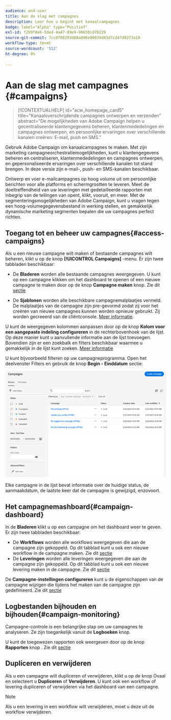 ```yaml
---
audience: end-user
title: Aan de slag met campagnes
description: Leer hoe u begint met kanaalcampagnes
badge: label="Alpha" type="Positief"
exl-id: f2b9f8e6-5ded-4a47-89e9-96650cd78229
source-git-commit: 7cc8f08293d88a896e80038d83d7cd47d9273a10
workflow-type: tm+mt
source-wordcount: '512'
ht-degree: 0%

---
```



# Aan de slag met campagnes {#campaigns}

>[!CONTEXTUALHELP]
>id="acw_homepage_card5"
>title="Kanaaloverschrijdende campagnes ontwerpen en verzenden"
>abstract="De mogelijkheden van Adobe Campaign helpen u gecentraliseerde klantengegevens beheren, klantenmededelingen en campagnes ontwerpen, en persoonlijke ervaringen over verschillende kanalen creëren: E-mail, push en SMS."

Gebruik Adobe Campaign om kanaalcampagnes te maken. Met zijn marketing campagneorchestratiemogelijkheden, kunt u klantengegevens beheren en centraliseren, klantenmededelingen en campagnes ontwerpen, en gepersonaliseerde ervaringen over verschillende kanalen tot stand brengen. In deze versie zijn e-mail-, push- en SMS-kanalen beschikbaar.

Ontwerp en voer e-mailcampagnes op hoog volume uit om persoonlijke berichten voor alle platforms en schermgrootten te leveren.
Meet de doeltreffendheid van uw leveringen met gedetailleerde rapporten met inbegrip van de tellingen van opent, klikt, vooruit, en meer. Met de segmenteringsmogelijkheden van Adobe Campaign, kunt u vragen tegen een hoog-volumegegevensbestand in werking stellen, en gemakkelijk dynamische marketing segmenten bepalen die uw campagnes perfect richten.

<!--
Get Started with campaigns
Adobe Campaign offers a set of solutions that help you personalize and deliver campaigns across all of your online and offline channels. You can create, configure, execute and analyze marketing campaigns. All marketing campaigns can be managed from a unified control center. Discover how to browse and create marketing campaigns in this section.

Campaigns include actions (deliveries) and processes (importing or extracting files), as well as resources (marketing documents, delivery outlines). They are used in marketing campaigns. Campaigns are part of a program, and programs are included in a campaign plan.
-->

## Toegang tot en beheer uw campagnes{#access-campaigns}

Als u een nieuwe campagne wilt maken of bestaande campagnes wilt beheren, klikt u op de knop **[!UICONTROL Campaigns]** -menu. Er zijn twee tabbladen beschikbaar:

* De **Bladeren** worden alle bestaande campagnes weergegeven. U kunt op een campagne klikken om het dashboard te openen of een nieuwe campagne te maken door op de knop **Campagne maken** knop. Zie dit [sectie](create-campaigns.md#create-campaigns)

* De **Sjablonen** worden alle beschikbare campagnemalplaatjes vermeld. De malplaatjes van de campagne zijn pre-gevormd zodat zij voor het creëren van nieuwe campagnes kunnen worden opnieuw gebruikt. Zij worden gecreeerd van de cliëntconsole. [Meer informatie](https://experienceleague.adobe.com/docs/campaign/automation/campaign-orchestration/marketing-campaign-templates.html).

U kunt de weergegeven kolommen aanpassen door op de knop **Kolom voor een aangepaste indeling configureren** in de rechterbovenhoek van de lijst. Op deze manier kunt u aanvullende informatie aan de lijst toevoegen. Bovendien zijn er een zoekbalk en filters beschikbaar waarmee u gemakkelijk in de lijst kunt zoeken. [Meer informatie](../get-started/user-interface.md#list-screens)

U kunt bijvoorbeeld filteren op uw campagneprogramma. Open het deelvenster Filters en gebruik de knop **Begin - Einddatum** sectie:

![Lijst met campagnes](assets/campaign-filter-on-dates.png)

Elke campagne in de lijst bevat informatie over de huidige status, de aanmaakdatum, de laatste keer dat de campagne is gewijzigd, enzovoort.

## Het campagnemashboard{#campaign-dashboard}

In de **Bladeren** klikt u op een campagne om het dashboard weer te geven. Er zijn twee tabbladen beschikbaar:

* De **Workflows** worden alle workflows weergegeven die aan de campagne zijn gekoppeld. Op dit tabblad kunt u ook een nieuwe workflow in de campagne maken. Zie dit [sectie](create-campaigns.md#create-campaigns)
* De **Leveringen** worden alle leveringen weergegeven die aan de campagne zijn gekoppeld. Op dit tabblad kunt u ook een nieuwe levering maken in de campagne. Zie dit [sectie](create-campaigns.md#create-campaigns)

De **Campagne-instellingen configureren** kunt u de eigenschappen van de campagne wijzigen die tijdens het maken van de campagne zijn gedefinieerd. Zie dit [sectie](create-campaigns.md#create-campaigns)

## Logbestanden bijhouden en bijhouden{#campaign-monitoring}

Campagne-controle is een belangrijke stap om uw campagnes te analyseren. Ze zijn toegankelijk vanuit de **Logboeken** knop.

U kunt de toegewezen rapporten ook weergeven door op de knop **Rapporten** knop . Zie dit [sectie](../reporting/campaign-reports.md)

## Dupliceren en verwijderen

Als u een campagne wilt dupliceren of verwijderen, klikt u op de knop Ovaal en selecteert u **Dupliceren** of **Verwijderen**. U kunt ook een workflow of levering dupliceren of verwijderen via het dashboard van een campagne.

>[!NOTE]
>
>Als u een levering in een workflow wilt verwijderen, moet u deze uit de workflow verwijderen.


